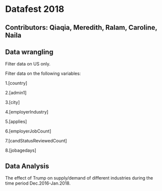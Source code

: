# Datafest 2018
## Contributors: Qiaqia, Meredith, Ralam, Caroline, Naila

## Data wrangling

Filter data on US only.

Filter data on the following variables:

1.[country]

2.[admin1]

3.[city]

4.[employerIndustry]

5.[applies]

6.[employerJobCount] 

7.[candStatusReviewedCount]

8.[jobagedays]


## Data Analysis
The effect of Trump on supply/demand of different industries during the time period Dec.2016-Jan.2018. 


